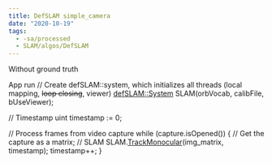 ```yaml
---
title: DefSLAM simple_camera
date: "2020-10-19"
tags:
  - -sa/processed
  - SLAM/algos/DefSLAM
---
```


Without ground truth

App run
// Create defSLAM::system, which initializes all threads (local mapping, ~~loop closing~~, viewer)
[defSLAM::System](http://www.evernote.com/shard/s484/nl/217355218/c460b4e1-e0ae-4d47-8423-6d840e453d24) SLAM(orbVocab, calibFile, bUseViewer);

// Timestamp
uint timestamp := 0;

// Process frames from video capture
while (capture.isOpened())
{
 // Get the capture as a matrix;
 // SLAM
 SLAM.[TrackMonocular](defslam-system-trackmonocular.md)(img\_matrix, timestamp);
 timestamp++;
}

